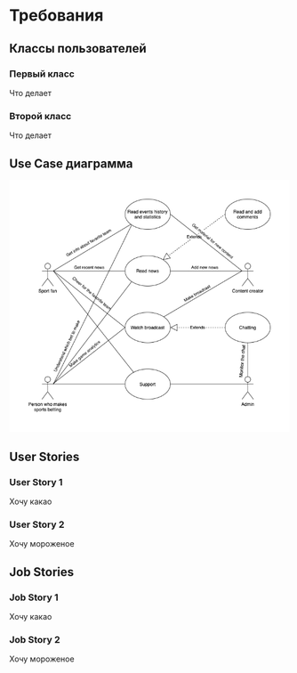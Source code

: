 # Требования
## Классы пользователей
### Первый класс
Что делает

### Второй класс
Что делает

## Use Case диаграмма
![Use Case Diagram](UseCase.png "Use Case Diagram")

## User Stories
### User Story 1
Хочу какао

### User Story 2
Хочу мороженое

## Job Stories
### Job Story 1
Хочу какао

### Job Story 2
Хочу мороженое